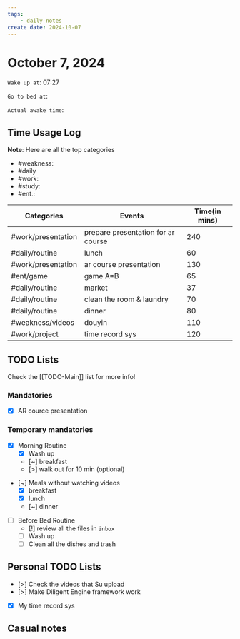 ```yaml
---
tags: 
    - daily-notes
create date: 2024-10-07
---
```


# October 7, 2024

`Wake up at`: 07:27

`Go to bed at`: 

`Actual awake time`: 

## Time Usage Log

**Note**: Here are all the top categories

- #weakness: 
- #daily
- #work:
- #study:
- #ent.:

| Categories         | Events                             | Time(in mins) |
|--------------------|------------------------------------|---------------|
| #work/presentation | prepare presentation for ar course | 240           |
| #daily/routine     | lunch                              | 60            |
| #work/presentation | ar course presentation             | 130           |
| #ent/game          | game A=B                           | 65            |
| #daily/routine     | market                             | 37            |
| #daily/routine     | clean the room & laundry           | 70            |
| #daily/routine     | dinner                             | 80            |
| #weakness/videos   | douyin                             | 110           |
| #work/project      | time record sys                    | 120            |


## TODO Lists

Check the [[TODO-Main]] list for more info!

### Mandatories

- [x] AR cource presentation

### Temporary mandatories

- [x] Morning Routine 
    - [x] Wash up
    - [~] breakfast
    - [>] walk out for 10 min (optional)

- [~] Meals without watching videos
    - [x] breakfast
    - [x] lunch
    - [~] dinner

- [ ] Before Bed Routine
    - [!] review all the files in `inbox`
    - [ ] Wash up
    - [ ] Clean all the dishes and trash
    
## Personal TODO Lists

- [>] Check the videos that Su upload
- [>] Make Diligent Engine framework work
- [x] My time record sys

## Casual notes
